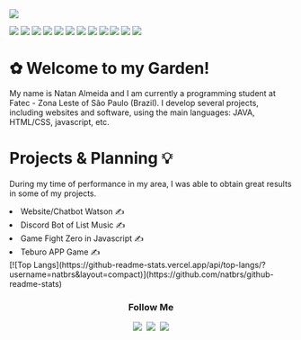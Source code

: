<img src="https://i.imgur.com/gGIcPAc.png">

<img src="https://img.shields.io/badge/-GitHub-181717?style=flat-square&logo=github"/></a>
<img src="https://img.shields.io/badge/-GitLab-FCA121?style=flat-square&logo=gitlab"/></a>
<img src="https://img.shields.io/badge/C++-00599C?style=flat-square&logo=C%2B%2B&logoColor=white"/></a>
<img src="https://img.shields.io/badge/Java-007396?style=flat-square&logo=Java&logoColor=white"/></a>
<img src="https://img.shields.io/badge/Python-3766AB?style=flat-square&logo=Python&logoColor=white"/></a>
<img src="https://img.shields.io/badge/-HTML5-E34F26?style=flat-square&logo=html5&logoColor=white"/></a>
<img src="https://img.shields.io/badge/-CSS3-1572B6?style=flat-square&logo=css3"/></a>
<img src="https://img.shields.io/badge/Javascript-ffb13b?style=flat-square&logo=javascript&logoColor=white"/></a>
<img src="https://img.shields.io/badge/json-5E5C5C?style=flat-square&logo=json&logoColor=white"/></a>
<img src="https://img.shields.io/badge/Lua-2C2D72?style=flat-square&logo=lua&logoColor=white"/></a>
<img src="https://img.shields.io/badge/-Bootstrap-563D7C?style=flat-square&logo=bootstrap"/></a>
<img src="https://img.shields.io/badge/PHP-777BB4?style=flat-square&logo=php&logoColor=white"/></a>


<div id="banner" class="cycle-slideshow" data-cycle-slides="> div">
	<div id="b1">
		<span>
			<h1> ✿ Welcome to my Garden! </h1>
			<p>My name is Natan Almeida and I am currently a programming student at Fatec - Zona Leste of São Paulo (Brazil). I develop several projects, including websites and software, using the main languages: JAVA, HTML/CSS, javascript, etc. </p>
		</span>
	</div>
       <div id="b2">
           <h1> Projects & Planning 💡 </h1>
		<p> During my time of performance in my area, I was able to obtain great results in some of my projects.</p>
	           <li>Website/Chatbot Watson ✍</li>
                   <li>Discord Bot of List Music ✍</li>
	           <li>Game Fight Zero in Javascript ✍</li> 
                   <li>Teburo APP Game ✍</li>
       </div>
       [![Top Langs](https://github-readme-stats.vercel.app/api/top-langs/?username=natbrs&layout=compact)](https://github.com/natbrs/github-readme-stats)        
       <h3 align="center"> Follow Me </h3>
           <p align="center">
               <a href=""><img src="https://img.shields.io/badge/Tech%20Blog-11B48A?style=flat-                 square&logo=Vimeo&logoColor=white&link=https://velog.io/@hyeinisfree"/></a>&nbsp
               <a href=""><img src="https://img.shields.io/badge/Instagram-E4405F?style=flat-             square&logo=Instagram&logoColor=white&link=https://www.instagram.com/hye_inisfree/"/></a>&nbsp
               <a href=""><img src="https://img.shields.io/badge/Gmail-d14836?style=flat-square&logo=Gmail&logoColor=white&link=kimhyein7110@gmail.com"/></a>
           </p>
      </div>
    
